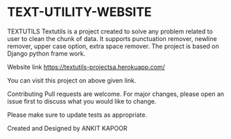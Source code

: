 # TEXT-UTILITY-WEBSITE

TEXTUTILS
Textutils is a project created to solve any problem related to user to clean the chunk of data. It supports punctuation remover, newline remover, upper case option, extra space remover. The project is based on Django python frame work.

Website link
https://textutils-projectsa.herokuapp.com/

You can visit this project on above given link.

Contributing
Pull requests are welcome. For major changes, please open an issue first to discuss what you would like to change.

Please make sure to update tests as appropriate.

Created and Designed by
ANKIT KAPOOR
